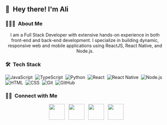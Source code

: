 
## 👋 &nbsp;Hey there! I'm Ali

### 👨🏻‍💻 &nbsp;About Me

<p align="center">I am a Full Stack Developer with extensive hands-on experience in both front-end and back-end development. I specialize in building dynamic, responsive web and mobile applications using ReactJS, React Native, and Node.js.
</p>

### 🛠 &nbsp;Tech Stack

![JavaScript](https://img.shields.io/badge/-JavaScript-05122A?style=flat&logo=javascript)&nbsp;
![TypeScript](https://img.shields.io/badge/-TypeScript-05122A?style=flat&logo=typescript)&nbsp;
![Python](https://img.shields.io/badge/-Python-05122A?style=flat&logo=python)&nbsp;
![React](https://img.shields.io/badge/-React-05122A?style=flat&logo=react)&nbsp;
![React Native](https://img.shields.io/badge/-React%20Native-05122A?style=flat&logo=react)&nbsp;
![Node.js](https://img.shields.io/badge/-Node.js-05122A?style=flat&logo=node.js)&nbsp;
![HTML](https://img.shields.io/badge/-HTML-05122A?style=flat&logo=HTML5)&nbsp;
![CSS](https://img.shields.io/badge/-CSS-05122A?style=flat&logo=CSS3&logoColor=1572B6)&nbsp;
![Git](https://img.shields.io/badge/-Git-05122A?style=flat&logo=git)&nbsp;
![GitHub](https://img.shields.io/badge/-GitHub-05122A?style=flat&logo=github)&nbsp;

### 🤝🏻 &nbsp;Connect with Me

<p align="center">
&nbsp; <a href="https://www.instagram.com/codingwitha_/" target="_blank" rel="noopener noreferrer"><img src="https://img.icons8.com/?size=100&id=BrU2BBoRXiWq&format=png&color=000000" width="50" /></a>  
&nbsp; <a href="https://www.linkedin.com/in/alihassan826/" target="_blank" rel="noopener noreferrer"><img src="https://img.icons8.com/?size=100&id=13930&format=png&color=000000" width="50" /></a>
&nbsp; <a href="mailto:alihassann826@gmail.com" target="_blank" rel="noopener noreferrer"><img src="https://img.icons8.com/plasticine/100/000000/gmail.png"  width="50" /></a>
&nbsp; <a href="https://www.youtube.com/@codingWithA_" target="_blank" rel="noopener noreferrer"><img src="https://img.icons8.com/?size=100&id=19318&format=png&color=000000"  width="50" /></a>
</p>


